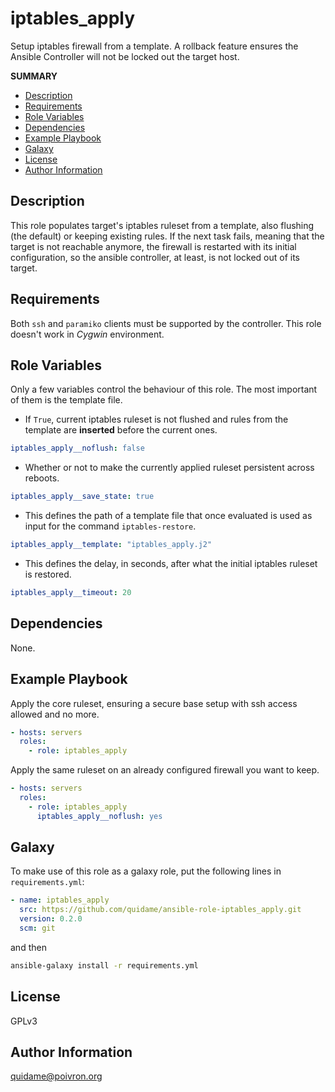 iptables_apply
==============

Setup iptables firewall from a template. A rollback feature ensures the Ansible
Controller will not be locked out the target host.

**SUMMARY**

- [Description](#description)
- [Requirements](#requirements)
- [Role Variables](#role-variables)
- [Dependencies](#dependencies)
- [Example Playbook](#example-playbook)
- [Galaxy](#galaxy)
- [License](#license)
- [Author Information](#author-information)


Description
-----------

This role populates target's iptables ruleset from a template, also flushing
(the default) or keeping existing rules. If the next task fails, meaning that
the target is not reachable anymore, the firewall is restarted with its initial
configuration, so the ansible controller, at least, is not locked out of its
target.

Requirements
------------

Both `ssh` and `paramiko` clients must be supported by the controller. This
role doesn't work in *Cygwin* environment.

Role Variables
--------------

Only a few variables control the behaviour of this role. The most important of
them is the template file.

* If `True`, current iptables ruleset is not flushed and rules from the template
  are **inserted** before the current ones.

```yaml
iptables_apply__noflush: false
```

* Whether or not to make the currently applied ruleset persistent across
  reboots.

```yaml
iptables_apply__save_state: true
```

* This defines the path of a template file that once evaluated is used as input
  for the command `iptables-restore`.

```yaml
iptables_apply__template: "iptables_apply.j2"
```

* This defines the delay, in seconds, after what the initial iptables ruleset
  is restored.

```yaml
iptables_apply__timeout: 20
```

Dependencies
------------

None.

Example Playbook
----------------

Apply the core ruleset, ensuring a secure base setup with ssh access allowed
and no more.

```yaml
- hosts: servers
  roles:
    - role: iptables_apply
```

Apply the same ruleset on an already configured firewall you want to keep.

```yaml
- hosts: servers
  roles:
    - role: iptables_apply
      iptables_apply__noflush: yes
```

Galaxy
------

To make use of this role as a galaxy role, put the following lines in
`requirements.yml`:

```yaml
- name: iptables_apply
  src: https://github.com/quidame/ansible-role-iptables_apply.git
  version: 0.2.0
  scm: git
```

and then

```bash
ansible-galaxy install -r requirements.yml
```

License
-------

GPLv3

Author Information
------------------

<quidame@poivron.org>
